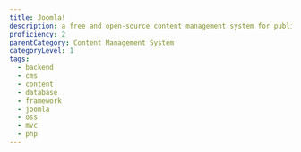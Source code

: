 ```yaml
---
title: Joomla!
description: a free and open-source content management system for publishing web content.
proficiency: 2
parentCategory: Content Management System
categoryLevel: 1
tags:
  - backend
  - cms
  - content
  - database
  - framework
  - joomla
  - oss
  - mvc
  - php
---
```

